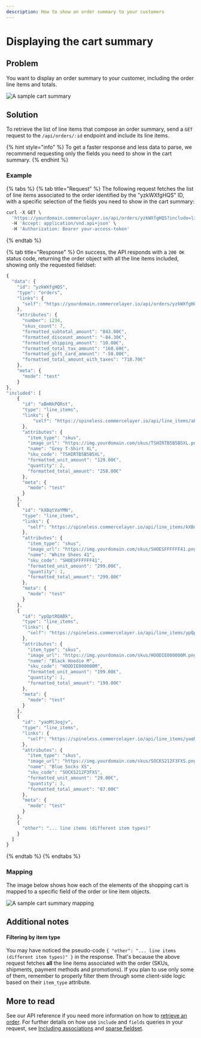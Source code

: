 ```yaml
---
description: How to show an order summary to your customers
---
```


# Displaying the cart summary

## Problem

You want to display an order summary to your customer, including the order line items and totals. 

![A sample cart summary](../.gitbook/assets/cart-summary-cover.jpg)

## Solution

To retrieve the list of line items that compose an order summary, send a `GET` request to the `/api/orders/:id` endpoint and include its line items.

{% hint style="info" %}
To get a faster response and less data to parse, we recommend requesting only the fields you need to show in the cart summary. 
{% endhint %}

### Example

{% tabs %}
{% tab title="Request" %}
The following request fetches the list of line items associated to the order identified by the "yzkWXfgHQS" ID, with a specific selection of the fields you need to show in the cart summary:

```javascript
curl -X GET \
  'https://yourdomain.commercelayer.io/api/orders/yzkWXfgHQS?include=line_items&fields[orders]=number,skus_count,formatted_subtotal_amount,formatted_discount_amount,formatted_shipping_amount,formatted_total_tax_amount,formatted_gift_card_amount,formatted_total_amount_with_taxes&fields[line_items]=item_type,image_url,name,sku_code,formatted_unit_amount,quantity,formatted_total_amount' \
  -H 'Accept: application/vnd.api+json' \
  -H 'Authorization: Bearer your-access-token'
```
{% endtab %}

{% tab title="Response" %}
On success, the API responds with a `200 OK` status code, returning the order object with all the line items included, showing only the requested fieldset:

```javascript
{
  "data": {
    "id": "yzkWXfgHQS",
    "type": "orders",
    "links": {
      "self": "https://yourdomain.commercelayer.io/api/orders/yzkWXfgHQS"
    },
    "attributes": {
      "number": 1234,
      "skus_count": 7,
      "formatted_subtotal_amount": "843.00€",
      "formatted_discount_amount": "-84.30€",
      "formatted_shipping_amount": "10.00€",
      "formatted_total_tax_amount": "168.60€",
      "formatted_gift_card_amount": "-50.00€",
      "formatted_total_amount_with_taxes": "718.70€"
    },
    "meta": {
      "mode": "test"
    }
},
"included": [
    {
      "id": "aBmNkPQRst",
      "type": "line_items",
      "links": {
          "self": "https://spineless.commercelayer.io/api/line_items/aBmNkPQRst"
      },
      "attributes": {
        "item_type": "skus",
        "image_url": "https://img.yourdomain.com/skus/TSHIRTB5B5B5XL.png",
        "name": "Grey T-Shirt XL",
        "sku_code": "TSHIRTB5B5B5XL",
        "formatted_unit_amount": "129.00€",
        "quantity": 2,
        "formatted_total_amount": "258.00€"
      },
      "meta": {
        "mode": "test"
      }
    },
    {
      "id": "kXBqtVaYMN",
      "type": "line_items",
      "links": {
        "self": "https://spineless.commercelayer.io/api/line_items/kXBqtVaYMN"
      },
      "attributes": {
        "item_type": "skus",
        "image_url": "https://img.yourdomain.com/skus/SHOESFFFFFF41.png",
        "name": "White Shoes 41",
        "sku_code": "SHOESFFFFFF41",
        "formatted_unit_amount": "299.00€",
        "quantity": 1,
        "formatted_total_amount": "299.00€"
      },
      "meta": {
        "mode": "test"
      }
    },
    {
      "id": "ypQptRQABk",
      "type": "line_items",
      "links": {
        "self": "https://spineless.commercelayer.io/api/line_items/ypQptRQABk"
      },
      "attributes": {
        "item_type": "skus",
        "image_url": "https://img.yourdomain.com/skus/HOODIE000000M.png",
        "name": "Black Hoodie M",
        "sku_code": "HOODIE000000M",
        "formatted_unit_amount": "199.00€",
        "quantity": 1,
        "formatted_total_amount": "199.00€"
      },
      "meta": {
        "mode": "test"
      }
    },
    {
      "id": "yaoMtJoqjv",
      "type": "line_items",
      "links": {
        "self": "https://spineless.commercelayer.io/api/line_items/yaoMtJoqjv"
      },
      "attributes": {
        "item_type": "skus",
        "image_url": "https://img.yourdomain.com/skus/SOCKS212F3FXS.png",
        "name": "Blue Socks XS",
        "sku_code": "SOCKS212F3FXS",
        "formatted_unit_amount": "29.00€",
        "quantity": 3,
        "formatted_total_amount": "87.00€"
      },
      "meta": {
        "mode": "test"
      }
    },
    {
      "other": "... line items (different item types)"
    }
  ]
}
```
{% endtab %}
{% endtabs %}

### Mapping

The image below shows how each of the elements of the shopping cart is mapped to a specific field of the order or line item objects. 

![A sample cart summary mapping](../.gitbook/assets/cart-summary-mapping.jpg)

## Additional notes

#### Filtering by item type

You may have noticed the pseudo-code `{ "other": "... line items (different item types)" }` in the response. That's because the above request fetches **all** the line items associated with the order \(SKUs, shipments, payment methods and promotions\). If you plan to use only some of them, remember to properly filter them through some client-side logic based on their `item_type` attribute.

## More to read

See our API reference if you need more information on how to [retrieve an order](https://docs.commercelayer.io/api/resources/orders/retrieve_order). For further details on how use `include` and `fields` queries in your request, see [Including associations](https://docs.commercelayer.io/api/including-associations) and [sparse fieldset](https://docs.commercelayer.io/api/sparse-fieldsets). 

